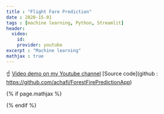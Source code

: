 ```yaml
---
title : "Flight Fare Prediction"
date : 2020-15-01
tags : [machine learning, Python, Streamlit]
header:
  video:
    id:
    provider: youtube
excerpt : "Machine learning"
mathjax : true
---
```

☝️ [Video demo on my Youtube channel]()
[Source code](github : https://github.com/achafi/ForestFirePredictionApp)



{% if page.mathjax %}
<script type="text/javascript" async
  src="https://cdn.mathjax.org/mathjax/latest/MathJax.js?config=TeX-MML-AM_CHTML">
</script>
{% endif %}